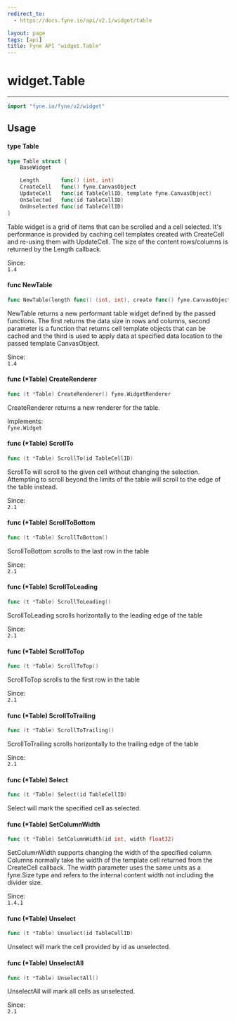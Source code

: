 ```yaml
---
redirect_to:
  - https://docs.fyne.io/api/v2.1/widget/table

layout: page
tags: [api]
title: Fyne API "widget.Table"
---
```



# widget.Table
---
```go
import "fyne.io/fyne/v2/widget"
```

## Usage

#### type Table

```go
type Table struct {
	BaseWidget

	Length       func() (int, int)
	CreateCell   func() fyne.CanvasObject
	UpdateCell   func(id TableCellID, template fyne.CanvasObject)
	OnSelected   func(id TableCellID)
	OnUnselected func(id TableCellID)
}
```

Table widget is a grid of items that can be scrolled and a cell selected. It's performance is provided by caching cell templates created with CreateCell and re-using them with UpdateCell. The size of the content rows/columns is returned by the Length callback.


<div class="since">Since: <code>
1.4</code></div>

#### func  NewTable

```go
func NewTable(length func() (int, int), create func() fyne.CanvasObject, update func(TableCellID, fyne.CanvasObject)) *Table
```
NewTable returns a new performant table widget defined by the passed functions. The first returns the data size in rows and columns, second parameter is a function that returns cell template objects that can be cached and the third is used to apply data at specified data location to the passed template CanvasObject.


<div class="since">Since: <code>
1.4</code></div>

#### func (*Table) CreateRenderer

```go
func (t *Table) CreateRenderer() fyne.WidgetRenderer
```
CreateRenderer returns a new renderer for the table.


<div class="implements">Implements: <code>
fyne.Widget</code></div>

#### func (*Table) ScrollTo

```go
func (t *Table) ScrollTo(id TableCellID)
```
ScrollTo will scroll to the given cell without changing the selection. Attempting to scroll beyond the limits of the table will scroll to the edge of the table instead.


<div class="since">Since: <code>
2.1</code></div>

#### func (*Table) ScrollToBottom

```go
func (t *Table) ScrollToBottom()
```
ScrollToBottom scrolls to the last row in the table


<div class="since">Since: <code>
2.1</code></div>

#### func (*Table) ScrollToLeading

```go
func (t *Table) ScrollToLeading()
```
ScrollToLeading scrolls horizontally to the leading edge of the table


<div class="since">Since: <code>
2.1</code></div>

#### func (*Table) ScrollToTop

```go
func (t *Table) ScrollToTop()
```
ScrollToTop scrolls to the first row in the table


<div class="since">Since: <code>
2.1</code></div>

#### func (*Table) ScrollToTrailing

```go
func (t *Table) ScrollToTrailing()
```
ScrollToTrailing scrolls horizontally to the trailing edge of the table


<div class="since">Since: <code>
2.1</code></div>

#### func (*Table) Select

```go
func (t *Table) Select(id TableCellID)
```
Select will mark the specified cell as selected.

#### func (*Table) SetColumnWidth

```go
func (t *Table) SetColumnWidth(id int, width float32)
```
SetColumnWidth supports changing the width of the specified column. Columns normally take the width of the template cell returned from the CreateCell callback. The width parameter uses the same units as a fyne.Size type and refers to the internal content width not including the divider size.


<div class="since">Since: <code>
1.4.1</code></div>

#### func (*Table) Unselect

```go
func (t *Table) Unselect(id TableCellID)
```
Unselect will mark the cell provided by id as unselected.

#### func (*Table) UnselectAll

```go
func (t *Table) UnselectAll()
```
UnselectAll will mark all cells as unselected.


<div class="since">Since: <code>
2.1</code></div>
